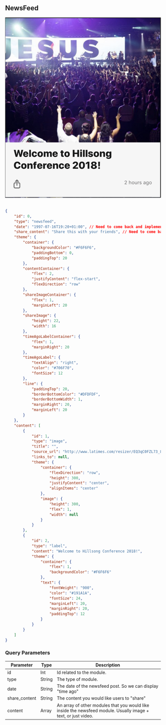 ## NewsFeed

![module](../images/newsfeed.png)

```json

{
	"id": 0,
	"type": "newsfeed",
	"date": "1997-07-16T19:20+01:00", // Need to come back and implement
	"share_content": "Share this with your friends", // Need to come back and implement
	"theme": {
		"container": {
			"backgroundColor": "#F6F6F6",
			"paddingBottom": 0,
			"paddingTop": 20
		},
		"contentContainer": {
			"flex": 2,
			"justifyContent": "flex-start",
			"flexDirection": "row"
		},
		"shareImageContainer": {
			"flex": 1,
			"marginLeft": 20
		},
		"shareImage": {
			"height": 22,
			"width": 16
		},
		"timeAgoLabelContainer": {
			"flex": 1,
			"marginRight": 20
		},
		"timeAgoLabel": {
			"textAlign": "right",
			"color": "#706F70",
			"fontSize": 12
		},
		"line": {
			"paddingTop": 20,
			"borderBottomColor": "#DFDFDF",
			"borderBottomWidth": 1,
			"marginRight": 20,
			"marginLeft": 20
		}
	},
	"content": [
		{
			"id": 1,
			"type": "image",
			"title": "",
			"source_url": "http://www.latimes.com/resizer/EQ3qC0FZL73_8GGEwU9Frs5b2cI=/1400x0/arc-anglerfish-arc2-prod-tronc.s3.amazonaws.com/public/KGLW5PUC65HMZK3LHRCZ45IMWY.jpg",
			"links_to": null, 
			"theme": {
				"container": {
					"flexDirection": "row",
					"height": 300,
					"justifyContent": "center",
					"alignItems": "center"
				},
				"image": {
					"height": 300,
					"flex": 1,
					"width": null
				}
			}
		},
		{
			"id": 2,
			"type": "label",
			"content": "Welcome to Hillsong Conference 2018!",
			"theme": {
				"container": {
					"flex": 1,
					"backgroundColor": "#F6F6F6"
				},
				"text": {
					"fontWeight": "900",
					"color": "#191A1A",
					"fontSize": 24,
					"marginLeft": 20,
					"marginRight": 20,
					"paddingTop": 12
				}
			}
		}
	]
}
```

### Query Parameters

Parameter | Type | Description
--------- | ------- | -----------
id | Int | Id related to the module.
type | String | The type of module.
date | String | The date of the newsfeed post. So we can display "time ago"
share_content | String | The content you would like users to "share"
content | Array | An array of other modules that you would like inside the newsfeed module. Usually image + text, or just video.